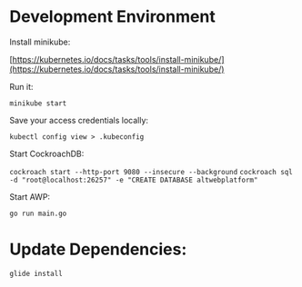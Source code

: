 


# Development Environment

Install minikube: 

[https://kubernetes.io/docs/tasks/tools/install-minikube/](https://kubernetes.io/docs/tasks/tools/install-minikube/)

Run it: 

`minikube start`

Save your access credentials locally: 

`kubectl config view > .kubeconfig`

Start CockroachDB: 

`cockroach start --http-port 9080 --insecure --background`
`cockroach sql -d "root@localhost:26257" -e "CREATE DATABASE altwebplatform"`

Start AWP: 

`go run main.go`

# Update Dependencies: 

`glide install`